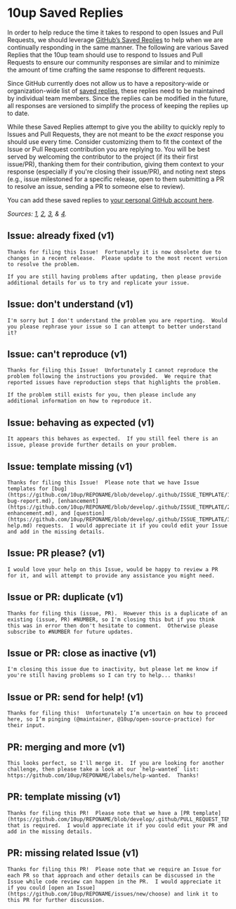 # 10up Saved Replies

In order to help reduce the time it takes to respond to open Issues and Pull Requests, we should leverage [GitHub’s Saved Replies](https://help.github.com/en/articles/about-saved-replies) to help when we are continually responding in the same manner.  The following are various Saved Replies that the 10up team should use to respond to Issues and Pull Requests to ensure our community responses are similar and to minimize the amount of time crafting the same response to different requests.

Since GitHub currently does not allow us to have a repository-wide or organization-wide list of [saved replies](https://help.github.com/articles/working-with-saved-replies/), these replies need to be maintained by individual team members.  Since the replies can be modified in the future, all responses are versioned to simplify the process of keeping the replies up to date.

While these Saved Replies attempt to give you the ability to quickly reply to Issues and Pull Requests, they are not meant to be the _exact_ response you should use every time.  Consider customizing them to fit the context of the Issue or Pull Request contribution you are replying to.  You will be best served by welcoming the contributor to the project (if its their first issue/PR), thanking them for their contribution, giving them context to your response (especially if you're closing their issue/PR), and noting next steps (e.g., issue milestoned for a specific release, open to them submitting a PR to resolve an issue, sending a PR to someone else to review).

You can add these saved replies to [your personal GitHub account here](https://github.com/settings/replies).

_Sources: [1](https://github.com/angular/angular/blob/master/docs/SAVED_REPLIES.md), [2](https://github.com/angular/angular-cli/blob/master/.github/SAVED_REPLIES.md), [3](https://github.com/prometheus/docs/blob/master/snippets/saved_replies.md), & [4](https://gist.github.com/jywarren/c9a80e0e53f42208974683aa01c623c8)._

## Issue: already fixed (v1)
```
Thanks for filing this Issue!  Fortunately it is now obsolete due to changes in a recent release.  Please update to the most recent version to resolve the problem.

If you are still having problems after updating, then please provide additional details for us to try and replicate your issue.
```

## Issue: don't understand (v1)
```
I'm sorry but I don't understand the problem you are reporting.  Would you please rephrase your issue so I can attempt to better understand it?
```

## Issue: can't reproduce (v1)
```
Thanks for filing this Issue!  Unfortunately I cannot reproduce the problem following the instructions you provided.  We require that reported issues have reproduction steps that highlights the problem.

If the problem still exists for you, then please include any additional information on how to reproduce it.
```

## Issue: behaving as expected (v1)
```
It appears this behaves as expected.  If you still feel there is an issue, please provide further details on your problem.
```

## Issue: template missing (v1)
```
Thanks for filing this Issue!  Please note that we have Issue templates for [bug](https://github.com/10up/REPONAME/blob/develop/.github/ISSUE_TEMPLATE/1-bug-report.md), [enhancement](https://github.com/10up/REPONAME/blob/develop/.github/ISSUE_TEMPLATE/2-enhancement.md), and [question](https://github.com/10up/REPONAME/blob/develop/.github/ISSUE_TEMPLATE/3-help.md) requests.  I would appreciate it if you could edit your Issue and add in the missing details.
```

## Issue: PR please? (v1)
```
I would love your help on this Issue, would be happy to review a PR for it, and will attempt to provide any assistance you might need.
```

## Issue or PR: duplicate (v1)
```
Thanks for filing this (issue, PR).  However this is a duplicate of an existing (issue, PR) #NUMBER, so I'm closing this but if you think this was in error then don't hesitate to comment.  Otherwise please subscribe to #NUMBER for future updates.
```

## Issue or PR: close as inactive (v1)
```
I'm closing this issue due to inactivity, but please let me know if you're still having problems so I can try to help... thanks!
```

## Issue or PR: send for help! (v1)
```
Thanks for filing this!  Unfortunately I’m uncertain on how to proceed here, so I’m pinging (@maintainer, @10up/open-source-practice) for their input.
```

## PR: merging and more (v1)
```
This looks perfect, so I'll merge it.  If you are looking for another challenge, then please take a look at our `help-wanted` list: https://github.com/10up/REPONAME/labels/help-wanted.  Thanks!
```

## PR: template missing (v1)
```
Thanks for filing this PR!  Please note that we have a [PR template](https://github.com/10up/REPONAME/blob/develop/.github/PULL_REQUEST_TEMPLATE.md) that is required.  I would appreciate it if you could edit your PR and add in the missing details.
```

## PR: missing related Issue (v1)
```
Thanks for filing this PR!  Please note that we require an Issue for each PR so that approach and other details can be discussed in the Issue while code review can happen in the PR.  I would appreciate it if you could [open an Issue](https://github.com/10up/REPONAME/issues/new/choose) and link it to this PR for further discussion.
```